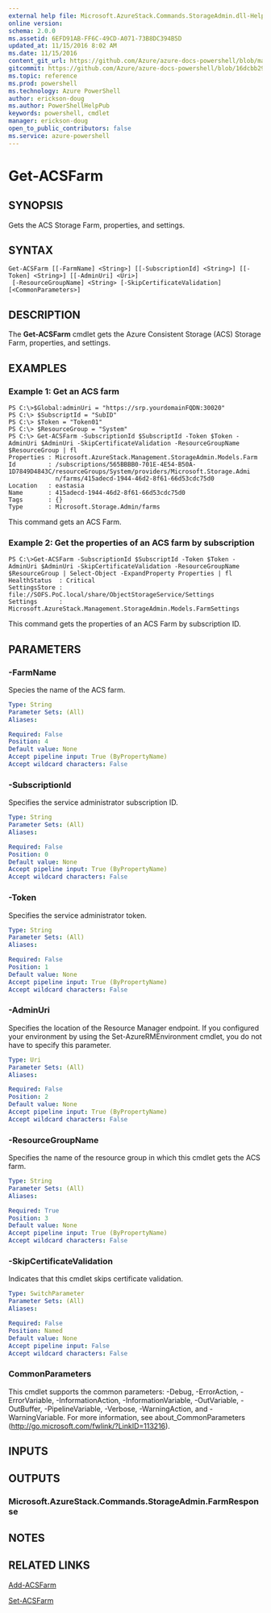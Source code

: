 ```yaml
---
external help file: Microsoft.AzureStack.Commands.StorageAdmin.dll-Help.xml
online version: 
schema: 2.0.0
ms.assetid: 6EFD91AB-FF6C-49CD-A071-73B8DC394B5D
updated_at: 11/15/2016 8:02 AM
ms.date: 11/15/2016
content_git_url: https://github.com/Azure/azure-docs-powershell/blob/master/azureps-cmdlets-docs/ResourceManager/AzureRM.AzureStackStorage/v0.9.9.1/Get-ACSFarm.md
gitcommit: https://github.com/Azure/azure-docs-powershell/blob/16dcbb293b24fa241864048736125047ff62e2ea/azureps-cmdlets-docs/ResourceManager/AzureRM.AzureStackStorage/v0.9.9.1/Get-ACSFarm.md
ms.topic: reference
ms.prod: powershell
ms.technology: Azure PowerShell
author: erickson-doug
ms.author: PowerShellHelpPub
keywords: powershell, cmdlet
manager: erickson-doug
open_to_public_contributors: false
ms.service: azure-powershell
---
```


# Get-ACSFarm

## SYNOPSIS
Gets the ACS Storage Farm, properties, and settings.

## SYNTAX

```
Get-ACSFarm [[-FarmName] <String>] [[-SubscriptionId] <String>] [[-Token] <String>] [[-AdminUri] <Uri>]
 [-ResourceGroupName] <String> [-SkipCertificateValidation] [<CommonParameters>]
```

## DESCRIPTION
The **Get-ACSFarm** cmdlet gets the Azure Consistent Storage (ACS) Storage Farm, properties, and settings.

## EXAMPLES

### Example 1: Get an ACS farm
```
PS C:\>$Global:adminUri = "https://srp.yourdomainFQDN:30020"
PS C:\> $SubscriptId = "SubID"
PS C:\> $Token = "Token01"
PS C:\> $ResourceGroup = "System"
PS C:\> Get-ACSFarm -SubscriptionId $SubscriptId -Token $Token -AdminUri $AdminUri -SkipCertificateValidation -ResourceGroupName $ResourceGroup | fl
Properties : Microsoft.AzureStack.Management.StorageAdmin.Models.Farm
Id         : /subscriptions/565BBBB0-701E-4E54-B50A-1D7849D4843C/resourceGroups/System/providers/Microsoft.Storage.Admi
             n/farms/415adecd-1944-46d2-8f61-66d53cdc75d0
Location   : eastasia
Name       : 415adecd-1944-46d2-8f61-66d53cdc75d0
Tags       : {}
Type       : Microsoft.Storage.Admin/farms
```

This command gets an ACS Farm.

### Example 2: Get the properties of an ACS farm by subscription
```
PS C:\>Get-ACSFarm -SubscriptionId $SubscriptId -Token $Token -AdminUri $AdminUri -SkipCertificateValidation -ResourceGroupName $ResourceGroup | Select-Object -ExpandProperty Properties | fl
HealthStatus  : Critical
SettingsStore : file://SOFS.PoC.local/share/ObjectStorageService/Settings
Settings      : Microsoft.AzureStack.Management.StorageAdmin.Models.FarmSettings
```

This command gets the properties of an ACS Farm by subscription ID.

## PARAMETERS

### -FarmName
Species the name of the ACS farm.

```yaml
Type: String
Parameter Sets: (All)
Aliases: 

Required: False
Position: 4
Default value: None
Accept pipeline input: True (ByPropertyName)
Accept wildcard characters: False
```

### -SubscriptionId
Specifies the service administrator subscription ID.

```yaml
Type: String
Parameter Sets: (All)
Aliases: 

Required: False
Position: 0
Default value: None
Accept pipeline input: True (ByPropertyName)
Accept wildcard characters: False
```

### -Token
Specifies the service administrator token.

```yaml
Type: String
Parameter Sets: (All)
Aliases: 

Required: False
Position: 1
Default value: None
Accept pipeline input: True (ByPropertyName)
Accept wildcard characters: False
```

### -AdminUri
Specifies the location of the Resource Manager endpoint.
If you configured your environment by using the Set-AzureRMEnvironment cmdlet, you do not have to specify this parameter.

```yaml
Type: Uri
Parameter Sets: (All)
Aliases: 

Required: False
Position: 2
Default value: None
Accept pipeline input: True (ByPropertyName)
Accept wildcard characters: False
```

### -ResourceGroupName
Specifies the name of the resource group in which this cmdlet gets the ACS farm.

```yaml
Type: String
Parameter Sets: (All)
Aliases: 

Required: True
Position: 3
Default value: None
Accept pipeline input: True (ByPropertyName)
Accept wildcard characters: False
```

### -SkipCertificateValidation
Indicates that this cmdlet skips certificate validation.

```yaml
Type: SwitchParameter
Parameter Sets: (All)
Aliases: 

Required: False
Position: Named
Default value: None
Accept pipeline input: False
Accept wildcard characters: False
```

### CommonParameters
This cmdlet supports the common parameters: -Debug, -ErrorAction, -ErrorVariable, -InformationAction, -InformationVariable, -OutVariable, -OutBuffer, -PipelineVariable, -Verbose, -WarningAction, and -WarningVariable. For more information, see about_CommonParameters (http://go.microsoft.com/fwlink/?LinkID=113216).

## INPUTS

## OUTPUTS

### Microsoft.AzureStack.Commands.StorageAdmin.FarmResponse

## NOTES

## RELATED LINKS

[Add-ACSFarm](xref:ResourceManager/AzureRM.AzureStackStorage/v0.9.9.1/Add-ACSFarm.md)

[Set-ACSFarm](xref:ResourceManager/AzureRM.AzureStackStorage/v0.9.9.1/Set-ACSFarm.md)


